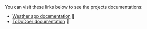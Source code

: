 You can visit these links below to see the projects documentations:


- [Weather app documentation](weatherApp_README.md) 🌈
- [ToDoDoer documentation](ToDoDoer_README.md) 📝
